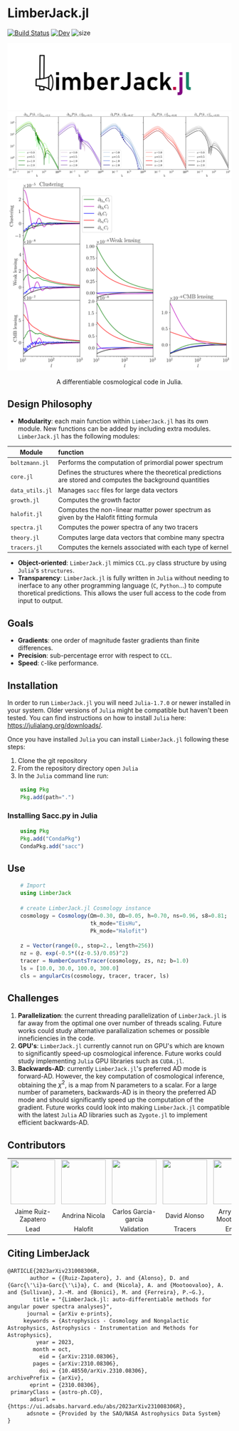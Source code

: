# LimberJack.jl

[![Build Status](https://github.com/JaimeRZP/LimberJack.jl/workflows/CI/badge.svg)](https://github.com/JaimeRZP/LimberJack.jl/actions?query=workflow%3ALimberJack-CI+branch%3Amain)
[![Dev](https://img.shields.io/badge/docs-dev-blue.svg)](https://jaimeruizzapatero.net/LimberJack.jl/dev/)
![size](https://img.shields.io/github/repo-size/jaimerzp/LimberJack.jl)

![](https://raw.githubusercontent.com/JaimeRZP/LimberJack.jl/main/docs/src/assets/LimberJack_logo.png)
![](https://raw.githubusercontent.com/JaimeRZP/LimberJack.jl/main/docs/src/assets/Pk_diff.png)
![](https://raw.githubusercontent.com/JaimeRZP/LimberJack.jl/main/docs/src/assets/cls_diff.png)

<p align="center"> A differentiable cosmological code in Julia. </p>

## Design Philosophy

 + **Modularity**: each main function within ```LimberJack.jl``` has its own module. New functions can be added  by including extra modules. ```LimberJack.jl``` has the following modules:
 
| Module      | function    |
| ----------- | :----------- |
| ```boltzmann.jl```    | Performs the computation of primordial power spectrum   |
| ```core.jl```    | Defines the structures where the theoretical predictions are stored and computes the background quantities   |
| ```data_utils.jl```   | Manages ```sacc``` files for large data vectors       |
| ```growth.jl```   | Computes the growth factor       |
| ```halofit.jl```  | Computes the non-linear matter power spectrum as given by the Halofit fitting formula       |
| ```spectra.jl```  | Computes the power spectra of any two tracers       |
| ```theory.jl```   | Computes large data vectors that combine many spectra     |
| ```tracers.jl``` | Computes the kernels associated with each type of kernel      |

+ **Object-oriented**: ```LimberJack.jl```  mimics ```CCL.py``` class structure by using ```Julia```'s ```structures```.
+ **Transparency**: ```LimberJack.jl```  is fully written in ```Julia``` without needing to inerface to any other programming language (```C```, ```Python```...) to compute thoretical predictions. This allows the user full access to the code from input to output.

## Goals

+ **Gradients**: one order of magnitude faster gradients than finite differences.
+ **Precision**: sub-percentage error with respect to ```CCL```.
+ **Speed**: ```C```-like performance.

## Installation

In order to run ```LimberJack.jl``` you will need ```Julia-1.7.0``` or newer installed in your system.
Older versions of ```Julia``` might be compatible but haven't been tested.
You can find instructions on how to install ```Julia``` here: https://julialang.org/downloads/.

Once you have installed ```Julia``` you can install ```LimberJack.jl``` following these steps:
1. Clone the git repository
2. From the repository directory open ```Julia```
3. In the ```Julia``` command line run:
``` julia
    using Pkg
    Pkg.add(path=".")
```
### Installing Sacc.py in Julia

``` julia
    using Pkg
    Pkg.add("CondaPkg")
    CondaPkg.add("sacc")
```

## Use

``` julia
    # Import
    using LimberJack
    
    # create LimberJack.jl Cosmology instance
    cosmology = Cosmology(Ωm=0.30, Ωb=0.05, h=0.70, ns=0.96, s8=0.81;
                          tk_mode="EisHu",
                          Pk_mode="Halofit")
    
    z = Vector(range(0., stop=2., length=256))
    nz = @. exp(-0.5*((z-0.5)/0.05)^2)
    tracer = NumberCountsTracer(cosmology, zs, nz; b=1.0)
    ls = [10.0, 30.0, 100.0, 300.0]
    cls = angularCℓs(cosmology, tracer, tracer, ls)
```

## Challenges

1.  **Parallelization**: the current threading parallelization of ```LimberJack.jl``` is far away from the optimal one over number of threads scaling. Future works could study alternative parallalization schemes or  possible inneficiencies in the code. 
2. **GPU's**: ```LimberJack.jl``` currently cannot run on GPU's which are known to significantly speed-up cosmological inference. Future works could study implementing ```Julia``` GPU libraries such as ```CUDA.jl```.
3. **Backwards-AD**: currently ```LimberJack.jl```'s preferred AD mode is forward-AD. However, the key computation of cosmological inference, obtaining the $\chi^2$, is a map from N parameters to a scalar. For a large number of parameters, backwards-AD is in theory the preferred AD mode and should significantly speed up the computation of the gradient. Future works could look into making ```LimberJack.jl``` compatible with the latest ```Julia``` AD libraries such as ```Zygote.jl``` to implement efficient backwards-AD.

## Contributors
| | | | | | | |
|:-------------------------:|:-------------------------:|:-------------------------:|:-------------------------:|:-------------------------:|:-------------------------:|:-------------------------:|
| <img src=https://github.com/jaimerzp.png  width="100" height="100" /> | <img src=https://github.com/anicola.png  width="100" height="100" /> | <img src=https://github.com/carlosggarcia.png  width="100" height="100" /> |<img src=https://github.com/damonge.png  width="100" height="100" />| <img src=https://github.com/harry45.png  width="100" height="100" /> | <img src=https://github.com/jmsull.png  width="100" height="100" /> |  <img src=https://github.com/marcobonici.png  width="100" height="100" /> |
| Jaime Ruiz-Zapatero | Andrina Nicola | Carlos Garcia-garcia| David Alonso | Arrykrishna Mootoovaloo | Jamie Sullivan | Marco Bonici |
| Lead | Halofit | Validation | Tracers | EmuPk | Bolt.jl | Benchmarks |


## Citing LimberJack

```
@ARTICLE{2023arXiv231008306R,
       author = {{Ruiz-Zapatero}, J. and {Alonso}, D. and {Garc{\'\i}a-Garc{\'\i}a}, C. and {Nicola}, A. and {Mootoovaloo}, A. and {Sullivan}, J.~M. and {Bonici}, M. and {Ferreira}, P.~G.},
        title = "{LimberJack.jl: auto-differentiable methods for angular power spectra analyses}",
      journal = {arXiv e-prints},
     keywords = {Astrophysics - Cosmology and Nongalactic Astrophysics, Astrophysics - Instrumentation and Methods for Astrophysics},
         year = 2023,
        month = oct,
          eid = {arXiv:2310.08306},
        pages = {arXiv:2310.08306},
          doi = {10.48550/arXiv.2310.08306},
archivePrefix = {arXiv},
       eprint = {2310.08306},
 primaryClass = {astro-ph.CO},
       adsurl = {https://ui.adsabs.harvard.edu/abs/2023arXiv231008306R},
      adsnote = {Provided by the SAO/NASA Astrophysics Data System}
}
```
